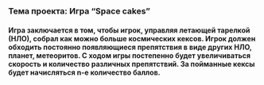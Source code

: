 ### Тема проекта: Игра “Space cakes”

#### Игра заключается в том, чтобы игрок, управляя летающей тарелкой (НЛО), собрал как можно больше космических кексов. Игрок должен обходить постоянно появляющиеся препятствия в виде других НЛО, планет, метеоритов. С ходом игры постепенно будет увеличиваться скорость и количество различных препятствий. За пойманные кексы будет начисляться n-е количество баллов. 